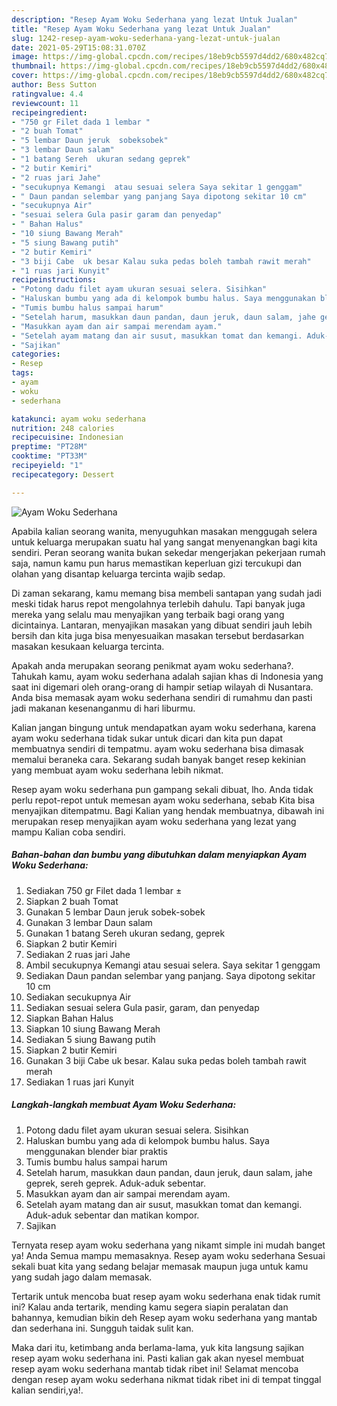 ```yaml
---
description: "Resep Ayam Woku Sederhana yang lezat Untuk Jualan"
title: "Resep Ayam Woku Sederhana yang lezat Untuk Jualan"
slug: 1242-resep-ayam-woku-sederhana-yang-lezat-untuk-jualan
date: 2021-05-29T15:08:31.070Z
image: https://img-global.cpcdn.com/recipes/18eb9cb5597d4dd2/680x482cq70/ayam-woku-sederhana-foto-resep-utama.jpg
thumbnail: https://img-global.cpcdn.com/recipes/18eb9cb5597d4dd2/680x482cq70/ayam-woku-sederhana-foto-resep-utama.jpg
cover: https://img-global.cpcdn.com/recipes/18eb9cb5597d4dd2/680x482cq70/ayam-woku-sederhana-foto-resep-utama.jpg
author: Bess Sutton
ratingvalue: 4.4
reviewcount: 11
recipeingredient:
- "750 gr Filet dada 1 lembar "
- "2 buah Tomat"
- "5 lembar Daun jeruk  sobeksobek"
- "3 lembar Daun salam"
- "1 batang Sereh  ukuran sedang geprek"
- "2 butir Kemiri"
- "2 ruas jari Jahe"
- "secukupnya Kemangi  atau sesuai selera Saya sekitar 1 genggam"
- " Daun pandan selembar yang panjang Saya dipotong sekitar 10 cm"
- "secukupnya Air"
- "sesuai selera Gula pasir garam dan penyedap"
- " Bahan Halus"
- "10 siung Bawang Merah"
- "5 siung Bawang putih"
- "2 butir Kemiri"
- "3 biji Cabe  uk besar Kalau suka pedas boleh tambah rawit merah"
- "1 ruas jari Kunyit"
recipeinstructions:
- "Potong dadu filet ayam ukuran sesuai selera. Sisihkan"
- "Haluskan bumbu yang ada di kelompok bumbu halus. Saya menggunakan blender biar praktis"
- "Tumis bumbu halus sampai harum"
- "Setelah harum, masukkan daun pandan, daun jeruk, daun salam, jahe geprek, sereh geprek. Aduk-aduk sebentar."
- "Masukkan ayam dan air sampai merendam ayam."
- "Setelah ayam matang dan air susut, masukkan tomat dan kemangi. Aduk-aduk sebentar dan matikan kompor."
- "Sajikan"
categories:
- Resep
tags:
- ayam
- woku
- sederhana

katakunci: ayam woku sederhana 
nutrition: 248 calories
recipecuisine: Indonesian
preptime: "PT28M"
cooktime: "PT33M"
recipeyield: "1"
recipecategory: Dessert

---
```



![Ayam Woku Sederhana](https://img-global.cpcdn.com/recipes/18eb9cb5597d4dd2/680x482cq70/ayam-woku-sederhana-foto-resep-utama.jpg)

Apabila kalian seorang wanita, menyuguhkan masakan menggugah selera untuk keluarga merupakan suatu hal yang sangat menyenangkan bagi kita sendiri. Peran seorang  wanita bukan sekedar mengerjakan pekerjaan rumah saja, namun kamu pun harus memastikan keperluan gizi tercukupi dan olahan yang disantap keluarga tercinta wajib sedap.

Di zaman  sekarang, kamu memang bisa membeli santapan yang sudah jadi meski tidak harus repot mengolahnya terlebih dahulu. Tapi banyak juga mereka yang selalu mau menyajikan yang terbaik bagi orang yang dicintainya. Lantaran, menyajikan masakan yang dibuat sendiri jauh lebih bersih dan kita juga bisa menyesuaikan masakan tersebut berdasarkan masakan kesukaan keluarga tercinta. 



Apakah anda merupakan seorang penikmat ayam woku sederhana?. Tahukah kamu, ayam woku sederhana adalah sajian khas di Indonesia yang saat ini digemari oleh orang-orang di hampir setiap wilayah di Nusantara. Anda bisa memasak ayam woku sederhana sendiri di rumahmu dan pasti jadi makanan kesenanganmu di hari liburmu.

Kalian jangan bingung untuk mendapatkan ayam woku sederhana, karena ayam woku sederhana tidak sukar untuk dicari dan kita pun dapat membuatnya sendiri di tempatmu. ayam woku sederhana bisa dimasak memalui beraneka cara. Sekarang sudah banyak banget resep kekinian yang membuat ayam woku sederhana lebih nikmat.

Resep ayam woku sederhana pun gampang sekali dibuat, lho. Anda tidak perlu repot-repot untuk memesan ayam woku sederhana, sebab Kita bisa menyajikan ditempatmu. Bagi Kalian yang hendak membuatnya, dibawah ini merupakan resep menyajikan ayam woku sederhana yang lezat yang mampu Kalian coba sendiri.

<!--inarticleads1-->

##### Bahan-bahan dan bumbu yang dibutuhkan dalam menyiapkan Ayam Woku Sederhana:

1. Sediakan 750 gr Filet dada 1 lembar ±
1. Siapkan 2 buah Tomat
1. Gunakan 5 lembar Daun jeruk  sobek-sobek
1. Gunakan 3 lembar Daun salam
1. Gunakan 1 batang Sereh  ukuran sedang, geprek
1. Siapkan 2 butir Kemiri
1. Sediakan 2 ruas jari Jahe
1. Ambil secukupnya Kemangi  atau sesuai selera. Saya sekitar 1 genggam
1. Sediakan  Daun pandan selembar yang panjang. Saya dipotong sekitar 10 cm
1. Sediakan secukupnya Air
1. Sediakan sesuai selera Gula pasir, garam, dan penyedap
1. Siapkan  Bahan Halus
1. Siapkan 10 siung Bawang Merah
1. Sediakan 5 siung Bawang putih
1. Siapkan 2 butir Kemiri
1. Gunakan 3 biji Cabe  uk besar. Kalau suka pedas boleh tambah rawit merah
1. Sediakan 1 ruas jari Kunyit




<!--inarticleads2-->

##### Langkah-langkah membuat Ayam Woku Sederhana:

1. Potong dadu filet ayam ukuran sesuai selera. Sisihkan
1. Haluskan bumbu yang ada di kelompok bumbu halus. Saya menggunakan blender biar praktis
1. Tumis bumbu halus sampai harum
1. Setelah harum, masukkan daun pandan, daun jeruk, daun salam, jahe geprek, sereh geprek. Aduk-aduk sebentar.
1. Masukkan ayam dan air sampai merendam ayam.
1. Setelah ayam matang dan air susut, masukkan tomat dan kemangi. Aduk-aduk sebentar dan matikan kompor.
1. Sajikan




Ternyata resep ayam woku sederhana yang nikamt simple ini mudah banget ya! Anda Semua mampu memasaknya. Resep ayam woku sederhana Sesuai sekali buat kita yang sedang belajar memasak maupun juga untuk kamu yang sudah jago dalam memasak.

Tertarik untuk mencoba buat resep ayam woku sederhana enak tidak rumit ini? Kalau anda tertarik, mending kamu segera siapin peralatan dan bahannya, kemudian bikin deh Resep ayam woku sederhana yang mantab dan sederhana ini. Sungguh taidak sulit kan. 

Maka dari itu, ketimbang anda berlama-lama, yuk kita langsung sajikan resep ayam woku sederhana ini. Pasti kalian gak akan nyesel membuat resep ayam woku sederhana mantab tidak ribet ini! Selamat mencoba dengan resep ayam woku sederhana nikmat tidak ribet ini di tempat tinggal kalian sendiri,ya!.

